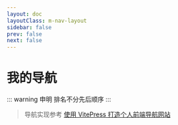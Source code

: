 ```yaml
---
layout: doc
layoutClass: m-nav-layout
sidebar: false
prev: false
next: false
---
```


<style src="../.vitepress/theme/style/nav.scss"></style>

<script setup>
import { NAV_DATA } from '../.vitepress/theme/utils/data'
</script>

# 我的导航

::: warning 申明
排名不分先后顺序
:::

<MNavLinks v-for="{title, items} in NAV_DATA" :title="title" :items="items"/>

> 导航实现参考 [使用 VitePress 打造个人前端导航网站](https://notes.fe-mm.com/daily-notes/issue-38)
